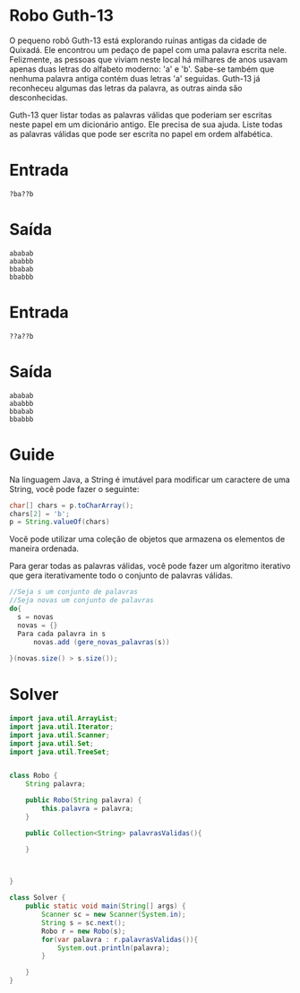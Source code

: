# Robo Guth-13

O pequeno robô Guth-13 está explorando ruínas antigas da cidade de Quixadá. Ele encontrou um pedaço de papel com uma palavra escrita nele. Felizmente, as pessoas que viviam neste local há milhares de anos usavam apenas duas letras do alfabeto moderno: 'a' e 'b'. Sabe-se também que nenhuma palavra antiga contém duas letras 'a' seguidas. Guth-13 já reconheceu algumas das letras da palavra, as outras ainda são desconhecidas.

Guth-13 quer listar todas as palavras válidas que poderiam ser escritas neste papel em um dicionário antigo. Ele precisa de sua ajuda. Liste todas as palavras válidas que pode ser escrita no papel em ordem alfabética.

# Entrada
```
?ba??b
```

# Saída

```
ababab
ababbb
bbabab
bbabbb
``` 

# Entrada
```
??a??b
```

# Saída

```
ababab
ababbb
bbabab
bbabbb
``` 


# Guide

Na linguagem Java, a String é imutável para modificar um caractere de uma String, você pode fazer o seguinte:

```Java
char[] chars = p.toCharArray();
chars[2] = 'b';
p = String.valueOf(chars)
``` 

Você pode utilizar uma coleção de objetos que armazena os elementos de maneira ordenada.

Para gerar todas as palavras válidas, você pode fazer um algoritmo iterativo que gera iterativamente todo o conjunto de palavras válidas.

```Java
//Seja s um conjunto de palavras
//Seja novas um conjunto de palavras
do{
  s = novas
  novas = {}
  Para cada palavra in s
      novas.add (gere_novas_palavras(s))
  
}(novas.size() > s.size());
```

# Solver

```Java
import java.util.ArrayList;
import java.util.Iterator;
import java.util.Scanner;
import java.util.Set;
import java.util.TreeSet;


class Robo {
    String palavra;

    public Robo(String palavra) {
        this.palavra = palavra;
    }

    public Collection<String> palavrasValidas(){

    }
    


}

class Solver {
    public static void main(String[] args) {
        Scanner sc = new Scanner(System.in);
        String s = sc.next();
        Robo r = new Robo(s);
        for(var palavra : r.palavrasValidas()){
            System.out.println(palavra);
        }

    }   
}
```


